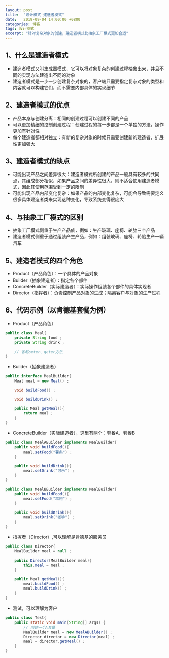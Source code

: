 ```yaml
---
layout: post
title:  "设计模式-建造者模式"
date:   2019-09-04 14:00:00 +0800
categories: 博客
tags: 设计模式
excerpt: "针对复杂对象的创建，建造者模式比抽象工厂模式更加合适"
---
```


## 1、什么是建造者模式
+ 建造者模式又叫生成器模式，它可以将对象复杂的创建过程抽象出来，并且不同的实现方法建造出不同的对象
+ 建造者模式是一步一步创建复杂对象的，客户端只需要指定复杂对象的类型和内容就可以构建它们，而不需要内部具体的实现细节

## 2、建造者模式的优点
+ 产品本身与创建分离：相同的创建过程可以创建不同的产品
+ 可以更加精细的控制创建过程：创建过程的每一步都是一个单独的方法，操作更加有针对性
+ 每个建造者都相对独立：有新的复杂对象的时候只需要创建新的建造者，扩展性更加强大

## 3、建造者模式的缺点
+ 可能出现产品之间差异很大：建造者模式所创建的产品一般具有较多的共同点，其组成部分相似，如果产品之间的差异性很大，则不适合使用建造者模式，因此其使用范围受到一定的限制
+ 可能出现产品内部变化复杂：如果产品的内部变化复杂，可能会导致需要定义很多具体建造者类来实现这种变化，导致系统变得很庞大

## 4、与抽象工厂模式的区别
+ 抽象工厂模式侧重于生产产品族，例如：生产玻璃、座椅、轮胎三个产品
+ 建造者模式侧重于通过组装产生产品，例如：组装玻璃、座椅、轮胎生产一辆汽车

## 5、建造者模式的四个角色
+ Product（产品角色）：一个具体的产品对象
+ Builder（抽象建造者）：指定各个部件
+ ConcreteBuilder（实际建造者）：实际操作组装各个部件的具体实现者
+ Director（指挥者）：负责控制产品对象的生成；隔离客户与对象的生产过程

## 6、代码示例（以肯德基套餐为例）
+ Product（产品角色）
```java
public class Meal{
    private String food ;
    private String drink ;

    // 省略seter、geter方法
}
```
+ Builder（抽象建造者）
```java
public interface MealBuilder{
    Meal meal = new Meal() ;

    void buildFood() ;

    void buildDrink() ;

    public Meal getMeal(){
        return meal ;
    }
}
```
+ ConcreteBuilder（实际建造者），这里有两个：套餐A、套餐B
```java
public class MealABuilder implements MealBuilder{
    public void buildFood(){
        meal.setFood("薯条") ;
    }

    public void buildDrink(){
        meal.setDrink("可乐") ;
    }
}
```
```java
public class MealBBuilder implements MealBuilder{
    public void buildFood(){
        meal.setFood("鸡翅") ;
    }

    public void buildDrink(){
        meal.setDrink("咖啡") ;
    }
}
```
+ 指挥者（Director）,可以理解是肯德基的服务员
```java
public class Director{
    MealBuilder meal = null ;

    public Director(MealBuilder meal){
        this.meal = meal ;
    }

    public Meal getMeal(){
        meal.buildFood() ;
        meal.buildDrink() ;
    }
}
```
+ 测试，可以理解为客户
```java
public class Test{
    public static void main(String[] args) {
        // 创建一个A套餐
        MealBuilder meal = new MealABuilder() ;
        Director director = new Director(meal) ;
        meal = director.getMeal() ;
    }
}
```
